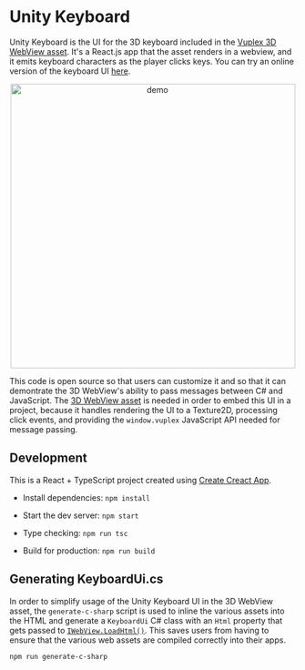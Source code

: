 # Unity Keyboard

Unity Keyboard is the UI for the 3D keyboard included in the [Vuplex 3D WebView asset](https://developer.vuplex.com). It's a React.js app that the asset renders in a webview, and it emits keyboard characters as the player clicks keys. You can try an online version of the keyboard UI [here](https://keyboard.vuplex.com).

<p align="center">
  <img alt="demo" src="./demo.gif" width="500">
</p>

This code is open source so that users can customize it and so that it can demontrate the 3D WebView's ability to pass messages between C# and JavaScript. The [3D WebView asset](https://developer.vuplex.com) is needed in order to embed this UI in a project, because it handles rendering the UI to a Texture2D, processing click events, and providing the `window.vuplex` JavaScript API needed for message passing.

## Development

This is a React + TypeScript project created using [Create Creact App](https://github.com/facebook/create-react-app).

- Install dependencies: `npm install`

- Start the dev server: `npm start`

- Type checking: `npm run tsc`

- Build for production: `npm run build`

## Generating KeyboardUi.cs

In order to simplify usage of the Unity Keyboard UI in the 3D WebView asset, the `generate-c-sharp` script is used to inline the various assets into the HTML and generate a `KeyboardUi` C# class with an `Html` property that gets passed to [`IWebView.LoadHtml()`](https://developer.vuplex.com/webview/IWebView#LoadHtml). This saves users from having to ensure that the various web assets are compiled correctly into their apps.

```
npm run generate-c-sharp
```
